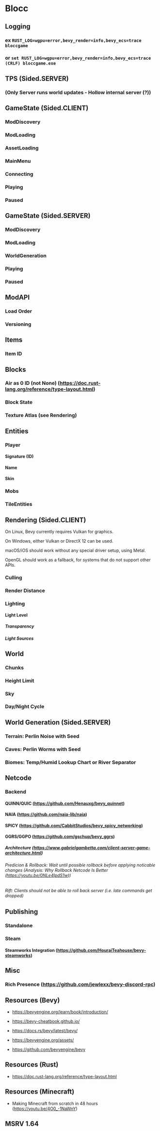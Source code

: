 # Blocc

## Logging

### ex `RUST_LOG=wgpu=error,bevy_render=info,bevy_ecs=trace bloccgame`
### or `set RUST_LOG=wgpu=error,bevy_render=info,bevy_ecs=trace (CRLF) bloccgame.exe`

### 

## TPS (Sided.SERVER)

### (Only Server runs world updates - Hollow internal server (?))

## GameState (Sided.CLIENT)

### ModDiscovery

### ModLoading

### AssetLoading

### MainMenu

### Connecting

### Playing

### Paused

## GameState (Sided.SERVER)

### ModDiscovery

### ModLoading

### WorldGeneration

### Playing

### Paused

## ModAPI

### Load Order

### Versioning

## Items

### Item ID

## Blocks

### Air as 0 ID (not None) (https://doc.rust-lang.org/reference/type-layout.html)

### Block State

### Texture Atlas (see Rendering)

## Entities

### Player

#### Signature (ID)

#### Name

#### Skin

### Mobs

### TileEntities

## Rendering (Sided.CLIENT)

On Linux, Bevy currently requires Vulkan for graphics.

On Windows, either Vulkan or DirectX 12 can be used.

macOS/iOS should work without any special driver setup, using Metal.

OpenGL should work as a fallback, for systems that do not support other APIs.

### Culling

### Render Distance

###  Lighting

#### Light Level

##### Transparency

##### Light Sources

## World

### Chunks

### Height Limit

### Sky

### Day/Night Cycle

## World Generation (Sided.SERVER)

### Terrain: Perlin Noise with Seed

### Caves: Perlin Worms with Seed

### Biomes: Temp/Humid Lookup Chart or River Separator

## Netcode

### Backend

#### QUINN/QUIC (https://github.com/Henauxg/bevy_quinnet)

#### NAIA (https://github.com/naia-lib/naia)

#### SPICY (https://github.com/CabbitStudios/bevy_spicy_networking)

#### GGRS/GGPO (https://github.com/gschup/bevy_ggrs)

##### Architecture (https://www.gabrielgambetta.com/client-server-game-architecture.html)

###### Predicion & Rollback: Wait until possible rollback before applying noticable changes (Analysis: Why Rollback Netcode Is Better (https://youtu.be/0NLe4IpdS1w))

###### Rift: Clients should not be able to roll back server (i.e. late commands get dropped)

## Publishing

### Standalone

### Steam

#### Steamworks Integration (https://github.com/HouraiTeahouse/bevy-steamworks)

## Misc

### Rich Presence (https://github.com/jewlexx/bevy-discord-rpc)

## Resources (Bevy)

- https://bevyengine.org/learn/book/introduction/

- https://bevy-cheatbook.github.io/

- https://docs.rs/bevy/latest/bevy/

- https://bevyengine.org/assets/

- https://github.com/bevyengine/bevy

## Resources (Rust)

- https://doc.rust-lang.org/reference/type-layout.html

## Resources (Minecraft)

- Making Minecraft from scratch in 48 hours (https://youtu.be/4O0_-1NaWnY)

## MSRV 1.64